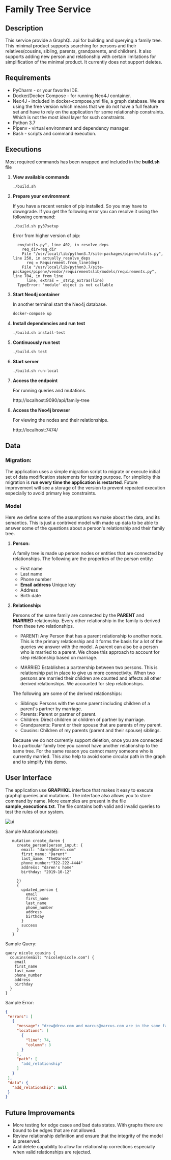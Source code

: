 # Family Tree Service

## Description

This service provide a GraphQL api for building and querying a family tree. This minimal product supports
searching for persons and their relatives(cousins, sibling, parents, grandparents, and children). It also
supports adding new person and relationship with certain limitations for simplification of the minimal 
product. It currently does not support deletes. 

## Requirements

* PyCharm - or your favorite IDE.
* Docker/Docker Compose - for running Neo4J container.
* Neo4J - included in docker-compose.yml file, a graph database. We are using the free version which
means that we do not have a full feature set and have to rely on the application for some relationship 
constraints. Which is not the most ideal layer for such constraints. 
* Python 3.7
* Pipenv - virtual environment and dependency manager.
* Bash - scripts and command execution.

## Executions

Most required commands has been wrapped and included in the **build.sh** file 

1. **View available commands** 

    ```bash
    ./build.sh
    ```

2. **Prepare your environment** 
  
    If you have a recent version of pip installed. So you may have to downgrade. If you get the following error you can resolve it using the following
    command:

    ```bash
    ./build.sh py37setup
    ```

    Error from higher version of pip:
    ```
      env/utils.py", line 402, in resolve_deps
        req_dir=req_dir
        File "/usr/local/lib/python3.7/site-packages/pipenv/utils.py", line 250, in actually_resolve_deps
          req = Requirement.from_line(dep)
        File "/usr/local/lib/python3.7/site-packages/pipenv/vendor/requirementslib/models/requirements.py", line 704, in from_line
          line, extras = _strip_extras(line)
      TypeError: 'module' object is not callable
    ``` 
    

3. **Start Neo4j container**

    In another terminal start the Neo4j database. 
    
    ```bash
    docker-compose up
    ```

4. **Install dependencies and run test** 

    ```bash
    ./build.sh install-test
    ```

5. **Continuously run test**

    ```bash
    ./build.sh test
    ```

6. **Start server**

    ```bash
    ./build.sh run-local
    ```

7. **Access the endpoint**

    For running queries and mutations.

    http://localhost:9090/api/family-tree

8. **Access the Neo4j browser** 

    For viewing the nodes and their relationships.

    http://localhost:7474/
    
## Data

### Migration:
  
  The application uses a simple migration script to migrate or execute initial set of data modification
  statements for testing purpose. For simplicity this migration is **run every time the 
  application is restarted**. Future improvement will see a storage of the version to prevent
  repeated execution especially to avoid primary key constraints. 
  
### Model

Here we define some of the assumptions we make about the data, and its semantics.
This is just a contrived model with made up data to be able to answer some of the questions about a
person's relationship and their family tree. 

1. **Person:** 
    
    A family tree is made up person nodes or entities that are connected by relationships. 
    The following are the properties of the person entity:
    - First name
    - Last name
    - Phone number
    - **Email address** Unique key
    - Address
    - Birth date

2. **Relationship:**
    
    Persons of the same family are connected by the **PARENT** and **MARRIED** relationship. Every other
    relationship in the family is derived from these two relationships.
    
    - PARENT: 
    Any Person that has a parent relationship to another node. This is the primary relationship and it forms the
    basis for a lot of the queries we answer with the model. A parent can also be a person who is
    married to a parent. We chose this approach to account for step relationship based on marriage. 
    
    - MARRIED 
    Establishes a partnership between two persons. This is relationship put in place to give us more connectivity. 
    When two persons are married their children are counted and affects all other derived relationships. We accounted for step relationships.
    
    The following are some of the derived relationships:
    - Siblings: Persons with the same parent including children of a parent's partner by marriage.
    - Parents: Parent or partner of parent.
    - Children: Direct children or children of partner by marriage.
    - Grandparents: Parent or their spouse that are parents of my parent.
    - Cousins: Children of my parents (parent and their spouse) siblings.
    
    Because we do not currently support deletion, once you are connected to a particular family
    tree you cannot have another relationship to the same tree. For the same reason you cannot
    marry someone who is currently married. This also help to avoid some circular path in the graph and to simplify
    this demo. 
    
    
## User Interface

The application use  **GRAPHIQL** interface that makes it easy to execute graphql
queries and mutations. The interface also allows you to store command by name. More 
examples are present in the file **sample_executions.txt**. The file contains both valid and invalid
queries to test the rules of our system. 

![ui](ui.png)

Sample Mutation(create):
 ```
    mutation create_daren {
      create_person(person_input: {
        email: "daren@daren.com"
        first_name: "Darent"
        last_name: "TheDarent"
        phone_number:"322-222-4444"
        address: "daren's home"
        birthday: "2019-10-12"
        
      }) 
      {
        updated_person {
          email
          first_name
          last_name
          phone_number
          address
          birthday
        }
        success
      }
    }
 ```

Sample Query:
```
query nicole_cousins {
  cousins(email: "nicole@nicole.com") {
    email
    first_name
    last_name
    phone_number
    address
    birthday
  }
}
```

Sample Error:
 ```json
{
  "errors": [
    {
      "message": "drew@drew.com and marcus@marcus.com are in the same family tree",
      "locations": [
        {
          "line": 74,
          "column": 3
        }
      ],
      "path": [
        "add_relationship"
      ]
    }
  ],
  "data": {
    "add_relationship": null
  }
}

```
 
 ## Future Improvements
 
 * More testing for edge cases and bad data states. With graphs there are bound to
 be edges that are not allowed. 
 * Review relationship definition and ensure that the integrity of the model is 
 preserved.
 * Add delete capability to allow for relationship corrections especially when valid relationships
 are rejected. 
  
 

